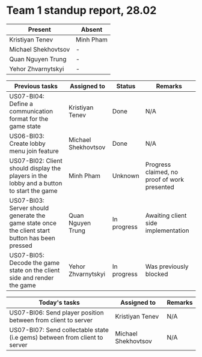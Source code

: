 # Team 1 standup report, 28.02

| Present | Absent |
| - | - |
| Kristiyan Tenev | Minh Pham |
| Michael Shekhovtsov | - |
| Quan Nguyen Trung | - |
| Yehor Zhvarnytskyi | - |

| Previous tasks | Assigned to | Status | Remarks |
| - | - | - | - |
| US07-BI04: Define a communication format for the game state | Kristiyan Tenev | Done | N/A |
| US06-BI03: Create lobby menu join feature | Michael Shekhovtsov | Done | N/A |
| US07-BI02: Client should display the players in the lobby and a button to start the game | Minh Pham | Unknown | Progress claimed, no proof of work presented |
| US07-BI03: Server should generate the game state once the client start button has been pressed | Quan Nguyen Trung | In progress | Awaiting client side implementation |
| US07-BI05: Decode the game state on the client side and render the game | Yehor Zhvarnytskyi | In progress | Was previously blocked |

| Today's tasks | Assigned to | Remarks |
| - | - | - |
| US07-BI06: Send player position between from client to server | Kristiyan Tenev | N/A |
| US07-BI07: Send collectable state (i.e gems) between from client to server | Michael Shekhovtsov | N/A |
